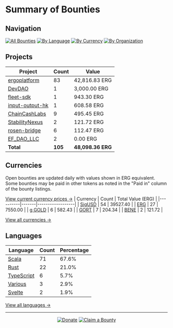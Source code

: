 <!-- GENERATED FILE - DO NOT EDIT DIRECTLY -->
<!-- Generated on: 2025-03-21 01:44:22 -->

# Summary of Bounties

## Navigation

[![All Bounties](https://img.shields.io/badge/All%20Bounties-105-blue)](/data/all.md) [![By Language](https://img.shields.io/badge/By%20Language-6-green)](/data/summary.md#languages) [![By Currency](https://img.shields.io/badge/By%20Currency-6-yellow)](/data/summary.md#currencies) [![By Organization](https://img.shields.io/badge/By%20Organization-8-orange)](/data/summary.md#projects)

## Projects

| Project | Count | Value |
|----------|-------|-------|
| [ergoplatform](/data/by_org/ergoplatform.md) | 83 | 42,816.83 ERG |
| [DevDAO](/data/by_org/devdao.md) | 1 | 3,000.00 ERG |
| [fleet-sdk](/data/by_org/fleet-sdk.md) | 1 | 943.30 ERG |
| [input-output-hk](/data/by_org/input-output-hk.md) | 1 | 608.58 ERG |
| [ChainCashLabs](/data/by_org/chaincashlabs.md) | 9 | 495.45 ERG |
| [StabilityNexus](/data/by_org/stabilitynexus.md) | 2 | 121.72 ERG |
| [rosen-bridge](/data/by_org/rosen-bridge.md) | 6 | 112.47 ERG |
| [EF_DAO_LLC](/data/by_org/ef_dao_llc.md) | 2 | 0.00 ERG |
| **Total** | **105** | **48,098.36 ERG** |

## Currencies

Open bounties are updated daily with values shown in ERG equivalent. Some bounties may be paid in other tokens as noted in the "Paid in" column of the bounty listings.

[View current currency prices →](/data/currency_prices.md)
| Currency | Count | Total Value (ERG) |
|----------|-------|------------------|
| [SigUSD](/data/by_currency/sigusd.md) | 54 | 39527.40 |
| [ERG](/data/by_currency/erg.md) | 27 | 7550.00 |
| [g GOLD](/data/by_currency/gold.md) | 6 | 582.43 |
| [GORT](/data/by_currency/gort.md) | 7 | 204.34 |
| [BENE](/data/by_currency/bene.md) | 2 | 121.72 |

[View all currencies →](/data/by_currency/)

## Languages

| Language | Count | Percentage |
|----------|-------|------------|
| [Scala](/data/by_language/scala.md) | 71 | 67.6% |
| [Rust](/data/by_language/rust.md) | 22 | 21.0% |
| [TypeScript](/data/by_language/typescript.md) | 6 | 5.7% |
| [Various](/data/by_language/various.md) | 3 | 2.9% |
| [Svelte](/data/by_language/svelte.md) | 2 | 1.9% |

[View all languages →](/data/by_language/)



---

<div align="center">
  <p>
    <a href="../docs/donate.md"><img src="https://img.shields.io/badge/❤️%20Donate-F44336" alt="Donate"></a>
    <a href="../docs/bounty-submission-guide.md#reserving-a-bounty"><img src="https://img.shields.io/badge/🔒%20How%20To%20Claim-4CAF50" alt="Claim a Bounty"></a>
  </p>
</div>


<!-- END OF GENERATED CONTENT -->
